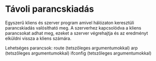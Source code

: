 Távoli parancskiadás
====================

Egyszerű kliens és szerver program amivel
hálózaton keresztüli parancskiadás valósítható
meg. A szerverhez kapcsolódva a kliens parancsokat
adhat meg, ezeket a szerver végrehajtja és az
eredményt elküldni vissza a kliens számára.

Lehetséges parancsok:
  route (tetszőleges argumentumokkal)
  arp (tetszőleges argumentumokkal)
  ifconfig (tetszőleges argumentumokkal)
